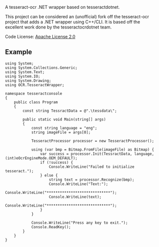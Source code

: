 A tesseract-ocr .NET wrapper based on tesseractdotnet.

This project can be considered an (unofficial) fork off the tesseract-ocr 
project that adds a .NET wrapper using C++/CLI. It is based off the excellent 
work done by the tesseractocrdotnet team.


Code License: [Apache License 2.0](http://www.apache.org/licenses/LICENSE-2.0)


## Example

    using System;
    using System.Collections.Generic;
    using System.Text;
    using System.IO;
    using System.Drawing;
    using OCR.TesseractWrapper;

    namespace tesseractconsole
    {
        public class Program
        {
            const string TessractData = @".\tessdata\";

            public static void Main(string[] args)
            {
                const string language = "eng";
                string imageFile = args[0];

                TesseractProcessor processor = new TesseractProcessor();

                using (var bmp = Bitmap.FromFile(imageFile) as Bitmap) {
                    var success = processor.Init(TessractData, language, (int)eOcrEngineMode.OEM_DEFAULT);
                    if (!success) {
                        Console.WriteLine("Failed to initialize tesseract.");
                    } else {
                        string text = processor.Recognize(bmp);
                        Console.WriteLine("Text:");
                        Console.WriteLine("*****************************");
                        Console.WriteLine(text);
                        Console.WriteLine("*****************************");
                    }
                }

                Console.WriteLine("Press any key to exit.");
                Console.ReadKey();
            }
        }
    }



